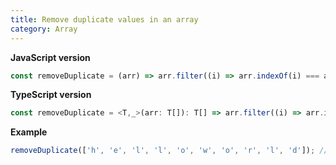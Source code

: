 ```yaml
---
title: Remove duplicate values in an array
category: Array
---
```


**JavaScript version**

```js
const removeDuplicate = (arr) => arr.filter((i) => arr.indexOf(i) === arr.lastIndexOf(i));
```

**TypeScript version**

```js
const removeDuplicate = <T,_>(arr: T[]): T[] => arr.filter((i) => arr.indexOf(i) === arr.lastIndexOf(i));
```

**Example**

```js
removeDuplicate(['h', 'e', 'l', 'l', 'o', 'w', 'o', 'r', 'l', 'd']); //  ['h', 'e', 'w', 'r', 'd']
```

